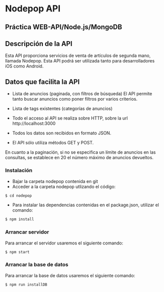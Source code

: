 # Nodepop API

## Práctica WEB-API/Node.js/MongoDB

## Descripción de la API

Esta API proporciona servicios de venta de artículos de segunda mano, llamada Nodepop. Esta API podrá ser utilizada tanto para desarrolladores iOS como Android.

## Datos que facilita la API

- Lista de anuncios (paginada, con filtros de búsqueda)
El API permite tanto buscar anuncios como poner filtros por varios criterios.
- Lista de tags existentes (categorías de anuncios)


- Todo el acceso al API se realiza sobre HTTP, sobre la url http://localhost:3000
- Todos los datos son recibidos en formato JSON.
- El API sólo utiliza métodos GET y POST.

En cuanto a la paginación, si no se especifica un límite de anuncios en las consultas, se establece en 20 el número máximo de anuncios devueltos.

### Instalación

- Bajar la carpeta nodepop contenida en git
- Acceder a la carpeta nodepop utlizando el código: 
```sh
$ cd nodepop
```
- Para instalar las dependencias contenidas en el package.json, utilizar el comando:
```sh
$ npm install
```

### Arrancar servidor
Para arrancar el servidor usaremos el siguiente comando:
```sh
$ npm start
```

### Arrancar la base de datos
Para arrancar la base de datos usaremos el siguiente comando:
```sh
$ npm run installDB
```